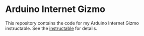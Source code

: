 # Arduino Internet Gizmo

This repository contains the code for my Arduino Internet Gizmo instructable. See the [instructable](https://www.instructables.com/id/The-Arduino-Internet-Gizmo/) for details.

